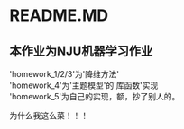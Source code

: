 README.MD
======
本作业为NJU机器学习作业
-----

'homework_1/2/3'为'降维方法'<br>
'homework_4'为'主题模型'的'库函数'实现<br>
'homework_5'为自己的实现，额，抄了别人的。<br>

为什么我这么菜！！！
